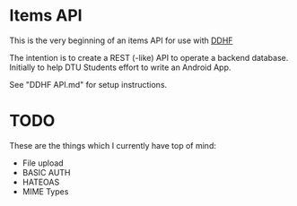 Items API
=========
This is the very beginning of an items API for use with [DDHF](http://datamuseum.dk/)

The intention is to create a REST (-like) API to operate a backend database. Initially to help DTU Students effort to write an Android App.

See "DDHF API.md" for setup instructions.

TODO
====
These are the things which I currently have top of mind:
- File upload
- BASIC AUTH
- HATEOAS
- MIME Types
